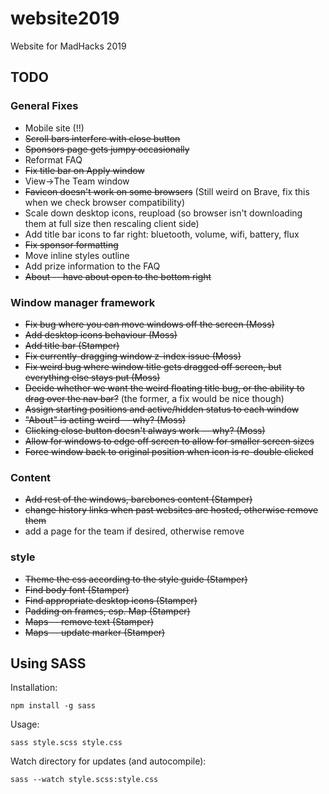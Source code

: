 # website2019
Website for MadHacks 2019

## TODO

### General Fixes
* Mobile site (!!)
* ~~Scroll bars interfere with close button~~
* ~~Sponsors page gets jumpy occasionally~~
* Reformat FAQ
* ~~Fix title bar on Apply window~~
* View->The Team window
* ~~Favicon doesn't work on some browsers~~ (Still weird on Brave, fix this when we check browser compatibility)
* Scale down desktop icons, reupload (so browser isn't downloading them at full size then rescaling client side)
* Add title bar icons to far right: bluetooth, volume, wifi, battery, flux
* ~~Fix sponsor formatting~~
* Move inline styles outline
* Add prize information to the FAQ
* ~~About -- have about open to the bottom right~~

### Window manager framework
* ~~Fix bug where you can move windows off the screen (Moss)~~
* ~~Add desktop icons behaviour (Moss)~~
* ~~Add title bar (Stamper)~~
* ~~Fix currently-dragging window z-index issue (Moss)~~
* ~~Fix weird bug where window title gets dragged off screen, but everything else stays put (Moss)~~
* ~~Decide whether we want the weird floating title bug, or the ability to drag over the nav bar?~~ (the former, a fix would be nice though)
* ~~Assign starting positions and active/hidden status to each window~~
* ~~"About" is acting weird -- why? (Moss)~~
* ~~Clicking close button doesn't always work -- why? (Moss)~~
* ~~Allow for windows to edge off screen to allow for smaller screen sizes~~
* ~~Force window back to original position when icon is re-double clicked~~

### Content
* ~~Add rest of the windows, barebones content (Stamper)~~
* ~~change history links when past websites are hosted, otherwise remove them~~
* add a page for the team if desired, otherwise remove

### style
* ~~Theme the css according to the style guide (Stamper)~~
* ~~Find body font (Stamper)~~
* ~~Find appropriate desktop icons (Stamper)~~
* ~~Padding on frames, esp. Map (Stamper)~~
* ~~Maps -- remove text (Stamper)~~
* ~~Maps -- update marker (Stamper)~~

## Using SASS
Installation:
```
npm install -g sass
```

Usage:
```
sass style.scss style.css
```

Watch directory for updates (and autocompile):
```
sass --watch style.scss:style.css
```